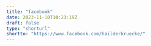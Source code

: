 ```yaml
---
title: "facebook"
date: 2023-11-10T10:23:19Z
draft: false
type: "shorturl"
shortto: "https://www.facebook.com/hailderkruecke/"
---
```


